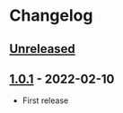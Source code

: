 # Changelog

## [Unreleased]

## [1.0.1] - 2022-02-10

-   First release

[Unreleased]: https://github.com/getindata/doge-datagen/compare/1.0.1...HEAD

[1.0.1]: https://github.com/getindata/doge-datagen/compare/d47c49d10b0370021791f1f429a5d3cb0e77d02e...1.0.1
